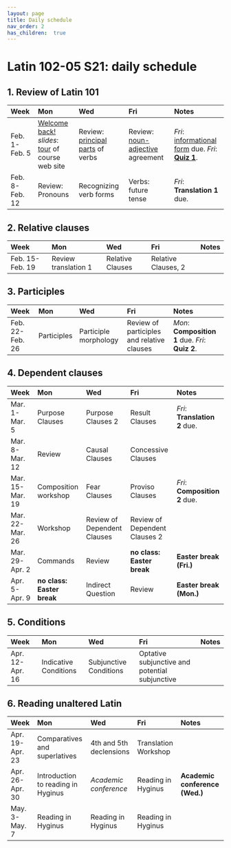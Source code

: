 ```yaml
---
layout: page
title: Daily schedule
nav_order: 2
has_children:  true
---
```


# Latin 102-05 S21: daily schedule


## 1. Review of Latin 101

| Week | Mon     |  Wed     |  Fri     | Notes |
| :------------- | :------------- |:------------- | :-------------| :-------------|
|Feb. 1-Feb. 5 | [Welcome back!](../assignments/welcomeback/) <br/> *slides*: [tour](../assignments/welcomeback/sitetour.pdf) of course web site | Review: [principal parts](../assignments/verbs/) of verbs| Review: [noun-adjective](../assignments/substantives/)  agreement |     *Fri*: [informational form](../checklist/infoform/) due. *Fri*: [**Quiz 1**](../checklist/quiz1/). |
|Feb. 8-Feb. 12 | Review: Pronouns | Recognizing verb forms| Verbs: future tense |     *Fri*: **Translation 1** due. |


## 2. Relative clauses

| Week | Mon     |  Wed     |  Fri     | Notes |
| :------------- | :------------- |:------------- | :-------------| :-------------|
|Feb. 15-Feb. 19 | Review translation 1 | Relative Clauses| Relative Clauses, 2 |      |


## 3. Participles

| Week | Mon     |  Wed     |  Fri     | Notes |
| :------------- | :------------- |:------------- | :-------------| :-------------|
|Feb. 22-Feb. 26 | Participles | Participle morphology| Review of participles and relative clauses |     *Mon*: **Composition 1** due. *Fri*: **Quiz 2**. |


## 4. Dependent clauses

| Week | Mon     |  Wed     |  Fri     | Notes |
| :------------- | :------------- |:------------- | :-------------| :-------------|
|Mar. 1-Mar. 5 | Purpose Clauses | Purpose Clauses 2| Result Clauses |     *Fri*: **Translation 2** due. |
|Mar. 8-Mar. 12 | Review | Causal Clauses| Concessive Clauses |      |
|Mar. 15-Mar. 19 | Composition workshop | Fear Clauses| Proviso Clauses |     *Fri*: **Composition 2** due. |
|Mar. 22-Mar. 26 | Workshop | Review of Dependent Clauses| Review of Dependent Clauses 2 |      |
|Mar. 29-Apr. 2 | Commands | Review| **no class: Easter break** |   **Easter break (Fri.)**   |
|Apr. 5-Apr. 9 | **no class: Easter break** | Indirect Question| Review |   **Easter break (Mon.)**   |


## 5. Conditions

| Week | Mon     |  Wed     |  Fri     | Notes |
| :------------- | :------------- |:------------- | :-------------| :-------------|
|Apr. 12-Apr. 16 | Indicative Conditions | Subjunctive Conditions| Optative subjunctive and potential subjunctive |      |


## 6. Reading unaltered Latin

| Week | Mon     |  Wed     |  Fri     | Notes |
| :------------- | :------------- |:------------- | :-------------| :-------------|
|Apr. 19-Apr. 23 | Comparatives and superlatives | 4th and 5th declensions| Translation Workshop |      |
|Apr. 26-Apr. 30 | Introduction to reading in Hyginus | *Academic conference*| Reading in Hyginus |   **Academic conference (Wed.)**   |
|May. 3-May. 7 | Reading in Hyginus | Reading in Hyginus| Reading in Hyginus |      |

